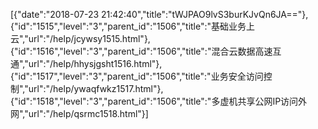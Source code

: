 [{"date":"2018-07-23 21:42:40","title":"tWJPAO9lvS3burKJvQn6JA=="},{"id":"1515","level":"3","parent_id":"1506","title":"基础业务上云","url":"/help/jcywsy1515.html"},{"id":"1516","level":"3","parent_id":"1506","title":"混合云数据高速互通","url":"/help/hhysjgsht1516.html"},{"id":"1517","level":"3","parent_id":"1506","title":"业务安全访问控制","url":"/help/ywaqfwkz1517.html"},{"id":"1518","level":"3","parent_id":"1506","title":"多虚机共享公网IP访问外网","url":"/help/qsrmc1518.html"}]